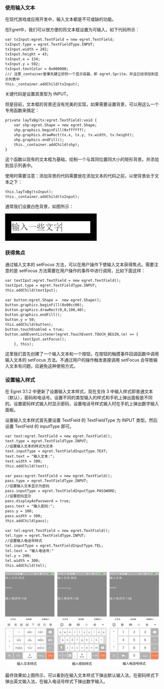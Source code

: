### 使用输入文本

在现代游戏或应用开发中，输入文本都是不可或缺的功能。

在Egret中，我们可以很方便的将文本框设置为可输入，如下代码所示：

```
var txInput:egret.TextField = new egret.TextField;
txInput.type = egret.TextFieldType.INPUT;
txInput.width = 282;
txInput.height = 43;
txInput.x = 134;
txInput.y = 592;
txInput.textColor = 0x000000;
/// 注意_container是事先建立好的一个显示容器，即 egret.Sprite，并且已经添加到显示列表中
this._container.addChild(txInput);
```

关键代码是设置其类型为 INPUT。

但是目前，文本框的背景还没有完美的实现，如果需要设置背景，可以用这么一个专用函数来搞定：

```
private layTxBg(tx:egret.TextField):void {
    var shp:egret.Shape = new egret.Shape;
    shp.graphics.beginFill(0xffffff);
    shp.graphics.drawRect(tx.x, tx.y, tx.width, tx.height);
    shp.graphics.endFill();
    this._container.addChild(shp);
}
```

这个函数以现有的文本框为基础，绘制一个与其同位置同大小的矩形背景。并添加到显示列表中。

使用时需要注意：添加背景的代码需要放在添加文本的代码之前，以使背景处于文本之下：

```
this.layTxBg(txInput);
this._container.addChild(txInput);
```

通常我们设置白色背景，如图所示：

![](56615fa06bfdf.jpg)

### 获得焦点

通过输入文本的 setFocus 方法，可以在用户操作下使输入文本获得焦点。需要注意的是 setFocus 方法需要在用户操作的事件中进行调用，比如下面这样：

```
var textIput:egret.TextField = new egret.TextField();
textIput.type = egret.TextFieldType.INPUT;
this.addChild(textIput);

var button:egret.Shape =  new egret.Shape();
button.graphics.beginFill(0x00cc00);
button.graphics.drawRect(0,0,100,40);
button.graphics.endFill();
button.y = 50;
this.addChild(button);
button.touchEnabled = true;
button.addEventListener(egret.TouchEvent.TOUCH_BEGIN,(e) => {
        textIput.setFocus();
    }, this);
```

这里我们首先创建了一个输入文本和一个按钮，在按钮的触摸事件回调函数中调用输入文本的 setFocus 方法。不通过用户的操作触发直接调用 setFocus 会导致输入文本有问题，应避免这种使用方式。

### 设置输入样式

在 Egret 3.1.2 中更新了设置输入文本样式，现在支持 3 中输入样式即普通文本（默认），密码和电话号。设置不同的类型输入的样式和手机上弹出面板是不同的。设置密码样式输入时显示密码，设置电话号样式输入时在手机上弹出数字输入面板。

设置输入文本样式首先要设置 TextField 的 TextFieldType 为 INPUT 类型。然后设置 TextField 的 inputType 即可。

```
var text:egret.TextField = new egret.TextField();
text.type = egret.TextFieldType.INPUT;
//设置输入文本的样式为文本
text.inputType = egret.TextFieldInputType.TEXT;
text.text = "输入文本:";
text.width = 300;
this.addChild(text);

var pass:egret.TextField = new egret.TextField();
pass.type = egret.TextFieldType.INPUT;
//设置输入文本显示为密码
pass.inputType = egret.TextFieldInputType.PASSWORD;
//设置密码显示
pass.displayAsPassword = true;
pass.text = "输入密码:";
pass.y = 100;
pass.width = 300;
this.addChild(pass);

var tel:egret.TextField = new egret.TextField();
tel.type = egret.TextFieldType.INPUT;
//设置输入电话号样式
tel.inputType = egret.TextFieldInputType.TEL;
tel.text = "输入电话号:"
tel.y = 200;
tel.width = 300;
this.addChild(tel);
```

![](575e904c4a14f.png)

最终效果如上图所示，可以看到在输入文本样式下弹出默认输入法，在密码样式下弹出英文输入法，在输入电话号样式下弹出数字输入。



